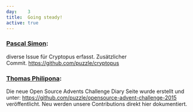 ```yaml
---
day: 	3
title:	Going steady!
active: true
---
```


<h3><a href="https://www.puzzle.ch/de/blog/articles/author/psimon">Pascal Simon</a>:</h3>
<p>diverse Issue für Cryptopus erfasst. Zusätzlicher Commit.&nbsp;<a href="https://github.com/puzzle/cryptopus">https://github.com/puzzle/cryptopus</a></p>
<h3><a href="https://www.puzzle.ch/de/blog/articles/author/tphilipona">Thomas Philipona</a>:</h3>
<p>Die neue Open Source Advents Challenge Diary Seite wurde erstellt und unter: <a href="https://github.com/puzzle/opensource-advent-challenge-2015">https://github.com/puzzle/opensource-advent-challenge-2015</a> veröffentlicht. Neu werden unsere Contributions direkt hier dokumentiert. </p>
